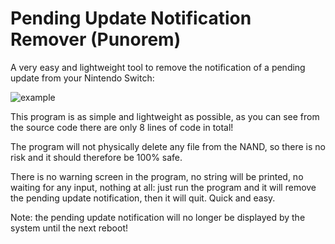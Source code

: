 # Pending Update Notification Remover (Punorem)
A very easy and lightweight tool to remove the notification of a pending update from your Nintendo Switch:

![example](https://i.imgur.com/cB7TEaR.jpg)

This program is as simple and lightweight as possible, as you can see from the source code there are only 8 lines of code in total!

The program will not physically delete any file from the NAND, so there is no risk and it should therefore be 100% safe.

There is no warning screen in the program, no string will be printed, no waiting for any input, nothing at all: just run the program and it will remove the pending update notification, then it will quit. Quick and easy.

Note: the pending update notification will no longer be displayed by the system until the next reboot!
